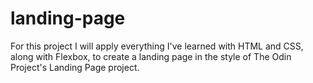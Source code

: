 # landing-page
For this project I will apply everything I've learned with HTML and CSS, along with Flexbox, to create a landing page in the style of The Odin Project's Landing Page project.
